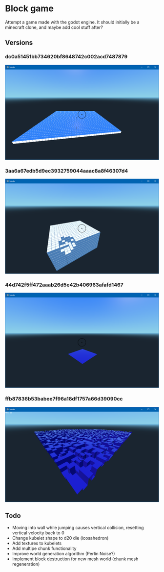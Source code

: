 # Block game
Attempt a game made with the godot engine. 
It should initially be a minecraft clone, and maybe add cool stuff after?

## Versions
### dc0a51451bb734620bf8648742c002acd7487879
![version dc0a51451bb734620bf8648742c002acd7487879](docs/dc0a51451bb734620bf8648742c002acd7487879.png)
### 3aa6a67edb5d9ec3932759044aaac8a8f46307d4
![version 3aa6a67edb5d9ec3932759044aaac8a8f46307d4](docs/3aa6a67edb5d9ec3932759044aaac8a8f46307d4.png)
### 44d742f5ff472aaab26d5e42b406963afafd1467
![version 44d742f5ff472aaab26d5e42b406963afafd1467](docs/44d742f5ff472aaab26d5e42b406963afafd1467.png)
### ffb87836b53babee7f96a18df1757a66d39090cc
![version ffb87836b53babee7f96a18df1757a66d39090cc](docs/ffb87836b53babee7f96a18df1757a66d39090cc.png)

## Todo
 - Moving into wall while jumping causes vertical collision, resetting vertical velocity back to 0
 - Change kubelet shape to d20 die (icosahedron)
 - Add textures to kubelets
 - Add multipe chunk functionality
 - Improve world generation algorithm (Perlin Noise?)
 - Implement block destruction for new mesh world (chunk mesh regeneration)
